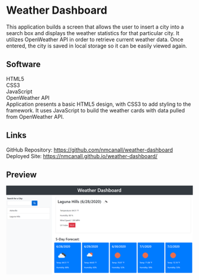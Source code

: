 # Weather Dashboard
This application builds a screen that allows the user to insert a city into a search box 
and displays the weather statistics for that particular city.  It utilizes OpenWeather API
in order to retrieve current weather data.  Once entered, the city is saved in local
storage so it can be easily viewed again.

## Software
HTML5 <br/>
CSS3 <br/>
JavaScript <br/>
OpenWeather API <br/>
Application presents a basic HTML5 design, with CSS3 to add styling to the framework.
It uses JavaScript to build the weather cards with data pulled from OpenWeather API.

## Links
GitHub Repository: https://github.com/nmcanall/weather-dashboard <br/>
Deployed Site: https://nmcanall.github.io/weather-dashboard/

## Preview
![screensot of site](./assets/images/preview.PNG)